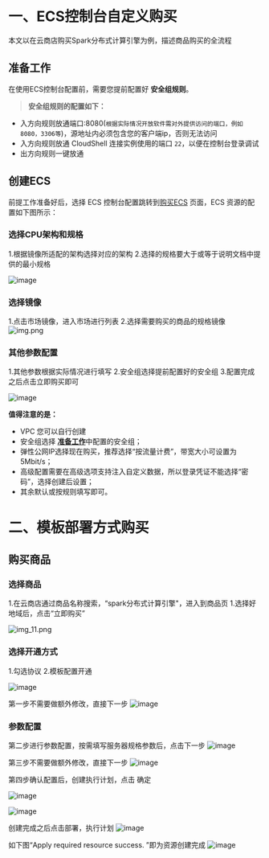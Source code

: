 # 一、ECS控制台自定义购买

本文以在云商店购买Spark分布式计算引擎为例，描述商品购买的全流程

## 准备工作

在使用ECS控制台配置前，需要您提前配置好 **安全组规则**。

> **安全组规则的配置如下：**

* 入方向规则放通端口:8080(`根据实际情况开放软件需对外提供访问的端口，例如8080，3306等`)，源地址内必须包含您的客户端ip，否则无法访问
* 入方向规则放通 CloudShell 连接实例使用的端口 `22`，以便在控制台登录调试
* 出方向规则一键放通

## 创建ECS

前提工作准备好后，选择 ECS 控制台配置跳转到[购买ECS](https://support.huaweicloud.com/qs-ecs/ecs_01_0103.html) 页面，ECS 资源的配置如下图所示：

### 选择CPU架构和规格

1.根据镜像所适配的架构选择对应的架构
2.选择的规格要大于或等于说明文档中提供的最小规格

![image](images/img_10.png)

### 选择镜像

1.点击市场镜像，进入市场进行列表
2.选择需要购买的商品的规格镜像
![img.png](images/img.png)

### 其他参数配置

1.其他参数根据实际情况进行填写
2.安全组选择提前配置好的安全组
3.配置完成之后点击立即购买即可

![image](images/img_3.png)

**值得注意的是：**

* VPC 您可以自行创建
* 安全组选择 [**准备工作**](#准备工作)中配置的安全组；
* 弹性公网IP选择现在购买，推荐选择“按流量计费”，带宽大小可设置为5Mbit/s；
* 高级配置需要在高级选项支持注入自定义数据，所以登录凭证不能选择“密码”，选择创建后设置；
* 其余默认或按规则填写即可。


# 二、模板部署方式购买

## 购买商品

### 选择商品

1.在云商店通过商品名称搜索，“spark分布式计算引擎"，进入到商品页
1.选择好地域后，点击“立即购买”

![img_11.png](images/img_11.png)

### 选择开通方式
1.勾选协议
2.模板配置开通

![image](images/img_4.png)

第一步不需要做额外修改，直接下一步
![image](images/img_8.png)

### 参数配置

第二步进行参数配置，按需填写服务器规格参数后，点击下一步
![image](images/img_2.png)

第三步不需要做额外修改，直接下一步
![image](images/img_9.png)

第四步确认配置后，创建执行计划，点击 确定

![image](images/img_5.png)

![image](images/img_7.png)

创建完成之后点击部署，执行计划
![image](images/img_1.png)

如下图“Apply required resource success. ”即为资源创建完成
![image](images/img_6.png)
